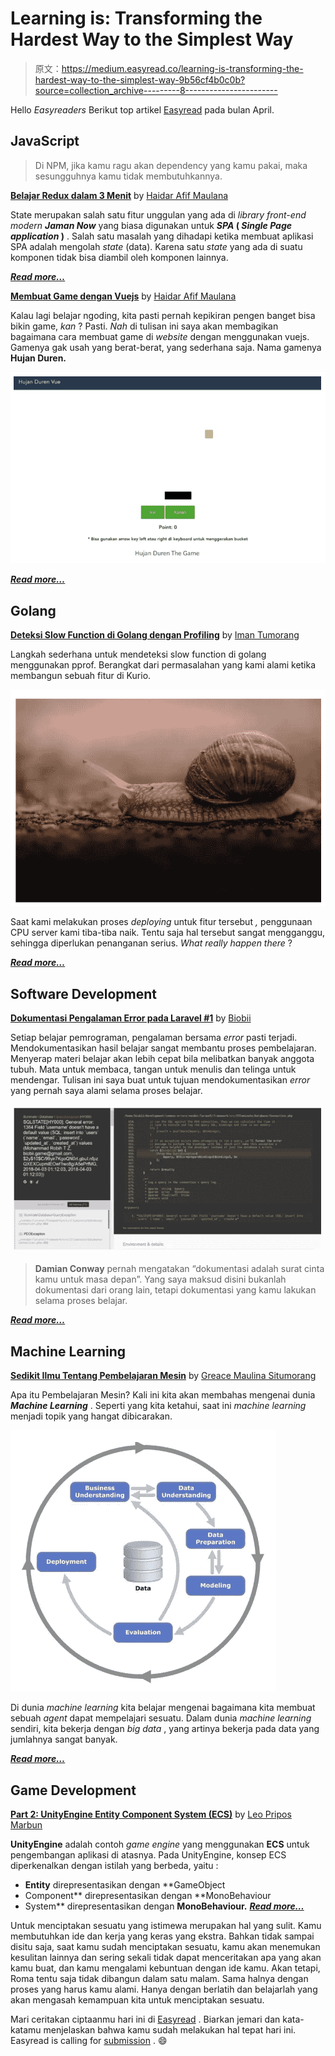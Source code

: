 # Learning is: Transforming the Hardest Way to the Simplest Way

> 原文：<https://medium.easyread.co/learning-is-transforming-the-hardest-way-to-the-simplest-way-9b56cf4b0c0b?source=collection_archive---------8----------------------->

Hello *Easyreaders* Berikut top artikel [Easyread](https://medium.com/easyread) pada bulan April.

## JavaScript

> Di NPM, jika kamu ragu akan dependency yang kamu pakai, maka sesungguhnya kamu tidak membutuhkannya.

[**Belajar Redux dalam 3 Menit**](https://medium.com/easyread/belajar-redux-dalam-3-menit-b9afc7bc59f0) by [Haidar Afif Maulana](https://medium.com/u/631846fabf4?source=post_page-----9b56cf4b0c0b--------------------------------)

State merupakan salah satu fitur unggulan yang ada di *library front-end modern* ***Jaman Now*** yang biasa digunakan untuk ***SPA* ( *Single Page application* )** . Salah satu masalah yang dihadapi ketika membuat aplikasi SPA adalah mengolah *state* (data). Karena satu *state* yang ada di suatu komponen tidak bisa diambil oleh komponen lainnya.

[***Read more…***](https://medium.com/easyread/belajar-redux-dalam-3-menit-b9afc7bc59f0)

[**Membuat Game dengan Vuejs**](https://medium.com/easyread/membuat-game-dengan-vuejs-hujan-duren-the-game-c7d5ea886132) by [Haidar Afif Maulana](https://medium.com/u/631846fabf4?source=post_page-----9b56cf4b0c0b--------------------------------)

Kalau lagi belajar ngoding, kita pasti pernah kepikiran pengen banget bisa bikin game, *kan* ? Pasti. *Nah* di tulisan ini saya akan membagikan bagaimana cara membuat game di *website* dengan menggunakan vuejs. Gamenya gak usah yang berat-berat, yang sederhana saja. Nama gamenya **Hujan Duren.**

![](img/d14fbeee404ea7263804e4ca5d53d5b1.png)

[***Read more…***](https://medium.com/easyread/membuat-game-dengan-vuejs-hujan-duren-the-game-c7d5ea886132)

## Golang

[**Deteksi Slow Function di Golang dengan Profiling**](https://medium.com/easyread/deteksi-slow-function-di-golang-dengan-profiling-2f6e5e51c1c) by [Iman Tumorang](https://medium.com/u/ef42567fbbae?source=post_page-----9b56cf4b0c0b--------------------------------)

Langkah sederhana untuk mendeteksi slow function di golang menggunakan pprof. Berangkat dari permasalahan yang kami alami ketika membangun sebuah fitur di Kurio.

![](img/4227e3634fe39ab24b52ab27af32e35f.png)

Saat kami melakukan proses *deploying* untuk fitur tersebut *,* penggunaan CPU server kami tiba-tiba naik. Tentu saja hal tersebut sangat mengganggu, sehingga diperlukan penanganan serius. *What really happen there* ?

[***Read more…***](https://medium.com/easyread/deteksi-slow-function-di-golang-dengan-profiling-2f6e5e51c1c)

## Software Development

[**Dokumentasi Pengalaman Error pada Laravel #1**](https://medium.com/easyread/dokumentasi-pengalaman-error-pada-laravel-1-e3bcc4502f3c) by [Biobii](https://medium.com/u/37ae403df215?source=post_page-----9b56cf4b0c0b--------------------------------)

Setiap belajar pemrograman, pengalaman bersama *error* pasti terjadi. Mendokumentasikan hasil belajar sangat membantu proses pembelajaran. Menyerap materi belajar akan lebih cepat bila melibatkan banyak anggota tubuh. Mata untuk membaca, tangan untuk menulis dan telinga untuk mendengar. Tulisan ini saya buat untuk tujuan mendokumentasikan *error* yang pernah saya alami selama proses belajar.

![](img/f94f7b60c6b4daa0509df76a26fe77f6.png)

> **Damian Conway** pernah mengatakan “dokumentasi adalah surat cinta kamu untuk masa depan”. Yang saya maksud disini bukanlah dokumentasi dari orang lain, tetapi dokumentasi yang kamu lakukan selama proses belajar.

[***Read more…***](https://medium.com/easyread/dokumentasi-pengalaman-error-pada-laravel-1-e3bcc4502f3c)

## Machine Learning

[**Sedikit Ilmu Tentang Pembelajaran Mesin**](https://medium.com/easyread/sedikit-ilmu-tentang-pembelajaran-mesin-58b9d375a38f) by [Greace Maulina Situmorang](https://medium.com/u/ea11b2d7b02c?source=post_page-----9b56cf4b0c0b--------------------------------)

Apa itu Pembelajaran Mesin? Kali ini kita akan membahas mengenai dunia ***Machine Learning*** . Seperti yang kita ketahui, saat ini *machine learning* menjadi topik yang hangat dibicarakan.

![](img/26a415e84f4b811eed1f7c0d50e20f0a.png)

Di dunia *machine learning* kita belajar mengenai bagaimana kita membuat sebuah *agent* dapat mempelajari sesuatu. Dalam dunia *machine learning* sendiri, kita bekerja dengan *big data* , yang artinya bekerja pada data yang jumlahnya sangat banyak.

[***Read more…***](https://medium.com/easyread/sedikit-ilmu-tentang-pembelajaran-mesin-58b9d375a38f)

## Game Development

[**Part 2: UnityEngine Entity Component System (ECS)**](https://medium.com/easyread/part-2-unityengine-entity-component-system-ecs-cb22322d737f) by [Leo Pripos Marbun](https://medium.com/u/ea9a874c360d?source=post_page-----9b56cf4b0c0b--------------------------------)

**UnityEngine** adalah contoh *game* *engine* yang menggunakan **ECS** untuk pengembangan aplikasi di atasnya. Pada UnityEngine, konsep ECS diperkenalkan dengan istilah yang berbeda, yaitu :
- **Entity** direpresentasikan dengan **GameObject
- Component** direpresentasikan dengan **MonoBehaviour
- System** direpresentasikan dengan **MonoBehaviour.** [***Read more…***](https://medium.com/easyread/part-2-unityengine-entity-component-system-ecs-cb22322d737f)

Untuk menciptakan sesuatu yang istimewa merupakan hal yang sulit. Kamu membutuhkan ide dan kerja yang keras yang ekstra. Bahkan tidak sampai disitu saja, saat kamu sudah menciptakan sesuatu, kamu akan menemukan kesulitan lainnya dan sering sekali tidak dapat menceritakan apa yang akan kamu buat, dan kamu mengalami kebuntuan dengan ide kamu. Akan tetapi, Roma tentu saja tidak dibangun dalam satu malam. Sama halnya dengan proses yang harus kamu alami. Hanya dengan berlatih dan belajarlah yang akan mengasah kemampuan kita untuk menciptakan sesuatu.

Mari ceritakan ciptaanmu hari ini di [Easyread](https://medium.com/easyread) . Biarkan jemari dan kata-katamu menjelaskan bahwa kamu sudah melakukan hal tepat hari ini. Easyread is calling for [submission](https://medium.com/easyread/about-easyread-74b20960e180) . 😄